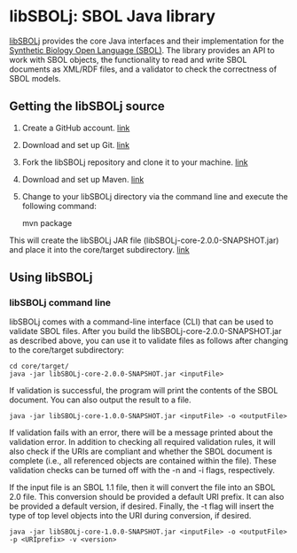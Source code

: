 # libSBOLj: SBOL Java library

[libSBOLj](https://github.com/SynBioDex/libSBOLj) provides the core Java interfaces and their implementation for 
the [Synthetic Biology Open Language (SBOL)](http://www.sbolstandard.org/sbolstandard/specification). The library provides an API to 
work with SBOL objects, the functionality to read and write SBOL documents as XML/RDF files, and a validator to check the 
correctness of SBOL models. 

## Getting the libSBOLj source

1. Create a GitHub account. [link](https://github.com/)
2. Download and set up Git. [link](https://help.github.com/articles/set-up-git)
3. Fork the libSBOLj repository and clone it to your machine. [link](https://help.github.com/articles/fork-a-repo)
4. Download and set up Maven. [link](http://maven.apache.org/download.cgi)
5. Change to your libSBOLj directory via the command line and execute the following command:

    mvn package

This will create the libSBOLj JAR file (libSBOLj-core-2.0.0-SNAPSHOT.jar) and place it into the core/target subdirectory. [link](http://maven.apache.org/guides/getting-started/index.html)

## Using libSBOLj


### libSBOLj command line

libSBOLj comes with a command-line interface (CLI) that can be used to validate SBOL files. After you build the 
libSBOLj-core-2.0.0-SNAPSHOT.jar as described above, you can use it to validate files as follows after changing to the core/target subdirectory:

    cd core/target/
    java -jar libSBOLj-core-2.0.0-SNAPSHOT.jar <inputFile>
    
If validation is successful, the program will print the contents of the SBOL document. You can also output the result to a file. 

    java -jar libSBOLj-core-1.0.0-SNAPSHOT.jar <inputFile> -o <outputFile>

If validation fails with an error, there will be a message printed about the validation error.  In addition to checking all required validation rules, it will also check if the URIs are compliant and whether the SBOL document is complete (i.e., all referenced objects are contained within the file).  These validation checks can be turned off with the -n and -i flags, respectively.

If the input file is an SBOL 1.1 file, then it will convert the file into an SBOL 2.0 file.  This conversion should be provided a default URI prefix.  It can also be provided a default version, if desired.  Finally, the -t flag will insert the type of top level objects into the URI during conversion, if desired.

    java -jar libSBOLj-core-1.0.0-SNAPSHOT.jar <inputFile> -o <outputFile> -p <URIprefix> -v <version>
    
    
